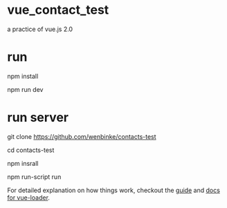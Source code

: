 # vue_contact_test
a practice of vue.js 2.0
# run
npm install

npm run dev

# run server

git clone https://github.com/wenbinke/contacts-test

cd contacts-test

npm insrall

npm run-script run


For detailed explanation on how things work, checkout the [guide](http://vuejs-templates.github.io/webpack/) and [docs for vue-loader](http://vuejs.github.io/vue-loader).
